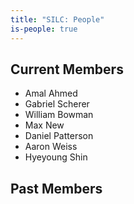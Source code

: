 ```yaml
---
title: "SILC: People"
is-people: true
---
```


## Current Members

- Amal Ahmed
- Gabriel Scherer
- William Bowman
- Max New
- Daniel Patterson
- Aaron Weiss
- Hyeyoung Shin

## Past Members
